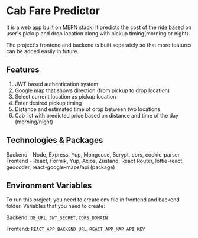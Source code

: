 # Cab Fare Predictor

It is a web app built on MERN stack. It predicts the cost of the ride based on user's pickup and drop location along with pickup timing(morning or night). 

The project's frontend and backend is built separately so that more features can be added easily in future.

## Features

1. JWT based authentication system.
2. Google map that shows direction (from pickup to drop location)
3. Select current location as pickup location
4. Enter desired pickup timing
5. Distance and estimated time of drop between two locations
6. Cab list with predicted price based on distance and time of the day (morning/night)

## Technologies & Packages

Backend - Node, Express, Yup, Mongoose, Bcrypt, cors, cookie-parser
Frontend - React, Formik, Yup, Axios, Zustand, React Router, lottie-react, geocoder, react-google-maps/api (package)

## Environment Variables

To run this project, you need to create env file in frontend and backend folder.
Variables that you need to create: 

Backend: `DB_URL`, `JWT_SECRET`, `CORS_DOMAIN`

Frontend: `REACT_APP_BACKEND_URL`, `REACT_APP_MAP_API_KEY`
